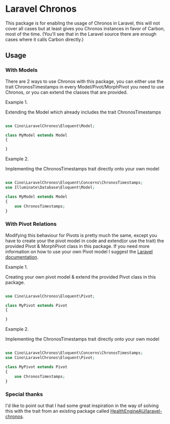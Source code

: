 # Laravel Chronos

This package is for enabling the usage of Chronos in Laravel, this will not cover all cases but at least gives you Chronos instances in favor of Carbon, most of the time. (You'll see that in the Laravel source there are enough cases where it calls Carbon directly.)

## Usage

### With Models

There are 2 ways to use Chronos with this package, you can either use the trait ChronosTimestamps in every Model/Pivot/MorphPivot you need to use Chronos, or you can extend the classes that are provided.

Example 1.

Extending the Model which already includes the trait ChronosTimestamps

```php

use Cino\LaravelChronos\Eloquent\Model;

class MyModel extends Model
{

}
```

Example 2.

Implementing the ChronosTimestamps trait directly onto your own model
```php

use Cino\LaravelChronos\Eloquent\Concerns\ChronosTimestamps;
use Illuminate\Database\Eloquent\Model;

class MyModel extends Model
{
    use ChronosTimestamps;
}
```

### With Pivot Relations

Modifying this behaviour for Pivots is pretty much the same, except you have to create your the pivot model in code and extend(or use the trait) the provided Pivot & MorphPivot class in this package. 
If you need more information on how to use your own Pivot model I suggest the [Laravel documentation](https://laravel.com/docs/7.x/eloquent-relationships#defining-custom-intermediate-table-models).
 
Example 1.

Creating your own pivot model & extend the provided Pivot class in this package.
```php

use Cino\LaravelChronos\Eloquent\Pivot;

class MyPivot extends Pivot
{

}
```

Example 2.

Implementing the ChronosTimestamps trait directly onto your own model
```php

use Cino\LaravelChronos\Eloquent\Concerns\ChronosTimestamps;
use Cino\LaravelChronos\Eloquent\Pivot;

class MyPivot extends Pivot
{
    use ChronosTimestamps;
}
```

### Special thanks

I'd like to point out that I had some great inspiration in the way of solving this with the trait from an existing package called [HealthEngineAU/laravel-chronos](https://github.com/HealthEngineAU/laravel-chronos).

